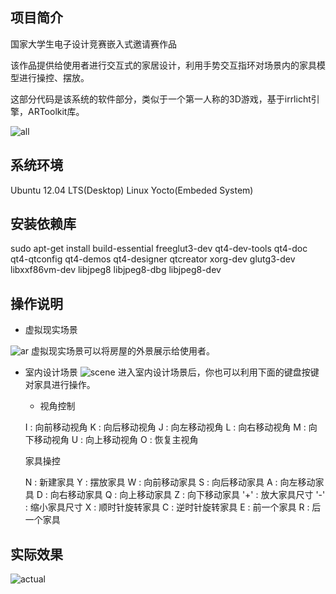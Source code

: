 项目简介
-------
国家大学生电子设计竞赛嵌入式邀请赛作品

该作品提供给使用者进行交互式的家居设计，利用手势交互指环对场景内的家具模型进行操控、摆放。

这部分代码是该系统的软件部分，类似于一个第一人称的3D游戏，基于irrlicht引擎，ARToolkit库。

![all](http://yikun.github.io/assets/pic/design/all.png)

系统环境
-------
Ubuntu 12.04 LTS(Desktop)
Linux Yocto(Embeded System)

安装依赖库
-------
sudo apt-get install build-essential freeglut3-dev qt4-dev-tools qt4-doc qt4-qtconfig qt4-demos qt4-designer qtcreator xorg-dev glutg3-dev libxxf86vm-dev libjpeg8 libjpeg8-dbg libjpeg8-dev

操作说明
-------
+ 虚拟现实场景 

![ar](http://yikun.github.io/assets/pic/design/ar.png)
虚拟现实场景可以将房屋的外景展示给使用者。

+ 室内设计场景
![scene](http://yikun.github.io/assets/pic/design/scene.png)
进入室内设计场景后，你也可以利用下面的键盘按键对家具进行操作。
	
	- 视角控制

	I : 向前移动视角
	K : 向后移动视角
	J : 向左移动视角
	L : 向右移动视角
	M : 向下移动视角
	U : 向上移动视角
	O : 恢复主视角

	家具操控

	N : 新建家具
	Y : 摆放家具
	W : 向前移动家具
	S : 向后移动家具
	A : 向左移动家具
	D : 向右移动家具
	Q : 向上移动家具
	Z : 向下移动家具
	'+' : 放大家具尺寸 
	'-' : 缩小家具尺寸
	X : 顺时针旋转家具
	C : 逆时针旋转家具
	E : 前一个家具
	R : 后一个家具

实际效果
---

![actual](http://yikun.github.io/assets/pic/design/actual.PNG)
